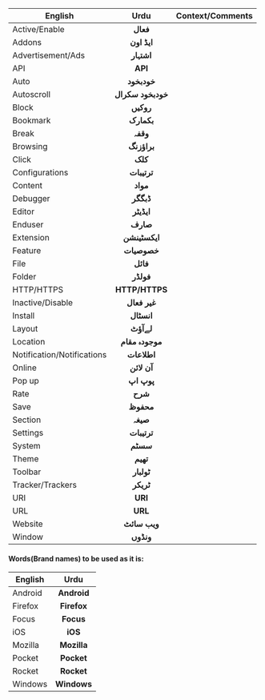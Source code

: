 | English         | Urdu         |Context/Comments
| ------------- |:-------------:|:-------------:|
| Active/Enable |**فعال**|
| Addons  |**ایڈ اون**|
|Advertisement/Ads|**اشتہار**|
| API  |**API**|
|Auto|**خودبخود**|
|Autoscroll  |**خودبخود سکرال**|
|Block|**روکیں**|
|Bookmark  |**بکمارک**|
|Break  |**وقفہ**|
|Browsing |**براؤزنگ**|
|Click |**کلک**|
|Configurations |**ترتیبات**|
|Content |**مواد**|
|Debugger |**ڈبگگر**|
|Editor |**ایڈیٹر**|
|Enduser |**صارف**|
|Extension |**ایکسٹینشن**|
|Feature |**خصوصیات**|
|File |**فائل**|
|Folder |**فولڈر**|
|HTTP/HTTPS|**HTTP/HTTPS**|
|Inactive/Disable |**غیر فعال**|
|Install |**انسٹال**|
|Layout |**لےآؤٹ**|
|Location |**موجودہ مقام**|
|Notification/Notifications |**اطلاعات**|
|Online |**آن لائن**|
|Pop up|**پوپ اپ**|
|Rate |**شرح**|
|Save |**محفوظ**|
|Section |**صیغہ**|
|Settings |**ترتیبات**|
|System |**سسٹم**|
|Theme|**تھیم**|
|Toolbar |**ٹولبار**|
|Tracker/Trackers |**ٹریکر**|
|URI|**URI**|
|URL|**URL**|
|Website|**ویب سائٹ**|
|Window |**ونڈوں**|


#### Words(Brand names) to be used as it is:
| English         | Urdu         
| ------------- |:-------------:|
|Android |**Android**|
|Firefox |**Firefox**|
|Focus |**Focus**|
|iOS |**iOS**|
|Mozilla |**Mozilla**|
|Pocket |**Pocket**|
|Rocket |**Rocket**|
|Windows|**Windows**|
